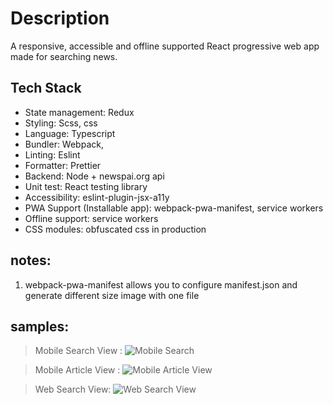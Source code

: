 # Description

A responsive, accessible and offline supported React progressive web app made for searching news.

## Tech Stack

- State management: Redux
- Styling: Scss, css
- Language: Typescript
- Bundler: Webpack,
- Linting: Eslint
- Formatter: Prettier
- Backend: Node + newspai.org api
- Unit test: React testing library
- Accessibility: eslint-plugin-jsx-a11y
- PWA Support (Installable app): webpack-pwa-manifest, service workers
- Offline support: service workers
- CSS modules: obfuscated css in production

## notes:

1. webpack-pwa-manifest allows you to configure manifest.json and generate different size image with one file

## samples:

> Mobile Search View :
![Mobile Search](https://github.com/yasoza/news-portal/blob/master/demo/screenshot-search-mobile.png?raw=true)

> Mobile Article View :
![Mobile Article View](https://github.com/yasoza/news-portal/blob/master/demo/screenshot-iframe-mobile.png?raw=true)

>  Web Search View:
![Web Search View](https://github.com/yasoza/news-portal/blob/master/demo/screenshot-search.png?raw=true)
